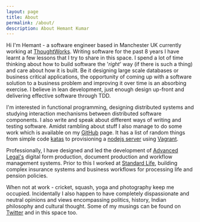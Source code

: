 ```yaml
---
layout: page
title: About
permalink: /about/
description: About Hemant Kumar
---
```


Hi I'm Hemant - a software engineer based in Manchester UK currently working at [ThoughtWorks](http://www.thoughtworks.com/). Writing software for the past 8 years I have learnt a few lessons that I try to share in this space. I spend a lot of time thinking about how to build software the '*right*' way (if there is such a thing) and care about how it is built. Be it designing large scale databases or business critical applications, the opportunity of coming up with a software solution to a business problem and improving it over time is an absorbing exercise. I believe in lean development, just enough design up-front and delivering effective software through TDD.

I'm interested in functional programming, designing distributed systems and studying interaction mechanisms between distributed software components. I also write and speak about different ways of writing and testing software. Amidst rambling about stuff I also manage to do some work which is available on my [GitHub](https://github.com/hemantksingh) page. It has a list of random things from simple code [katas](https://github.com/hemantksingh/Katas) to provisioning a [nodejs server](https://github.com/hemantksingh/vidhi) using [Vagrant](https://www.vagrantup.com/).

Professionally, I have designed and led the development of [Advanced Legal's](http://advanced-legal.co.uk/) digital form production, document production and workflow management systems. Prior to this I worked at [Standard Life](http://standardlife.co.uk/), building complex insurance systems and business workflows for processing life and pension policies.

When not at work - cricket, squash, yoga and photography keep me occupied. Incidentally I also happen to have completely dispassionate and neutral opinions and views encompassing politics, history, Indian philosophy and cultural thought. Some of my musings can be found on [Twitter](https://twitter.com/_hemantksingh) and in this space too.